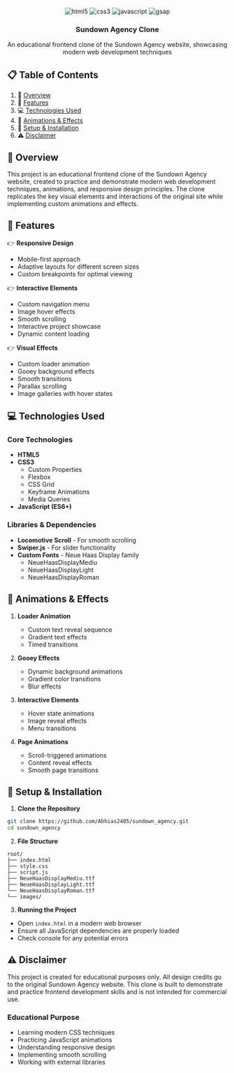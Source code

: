 <div align="center">
  <br />
  <div>
    <img src="https://img.shields.io/badge/-HTML5-black?style=for-the-badge&logoColor=white&logo=html5&color=E34F26" alt="html5" />
    <img src="https://img.shields.io/badge/-CSS3-black?style=for-the-badge&logoColor=white&logo=css3&color=1572B6" alt="css3" />
    <img src="https://img.shields.io/badge/-JavaScript-black?style=for-the-badge&logoColor=white&logo=javascript&color=F7DF1E" alt="javascript" />
    <img src="https://img.shields.io/badge/-GSAP-black?style=for-the-badge&logoColor=white&logo=greensock&color=88CE02" alt="gsap" />
  </div>
  <h3 align="center">Sundown Agency Clone</h3>
  <div align="center">
    An educational frontend clone of the Sundown Agency website, showcasing modern web development techniques
  </div>
</div>

## 📋 Table of Contents
1. 🎯 [Overview](#overview)
2. 🚀 [Features](#features)
3. 💻 [Technologies Used](#technologies)
4. 🎨 [Animations & Effects](#animations)
5. 🔧 [Setup & Installation](#setup)
6. ⚠️ [Disclaimer](#disclaimer)

## <a name="overview">🎯 Overview</a>
This project is an educational frontend clone of the Sundown Agency website, created to practice and demonstrate modern web development techniques, animations, and responsive design principles. The clone replicates the key visual elements and interactions of the original site while implementing custom animations and effects.

## <a name="features">🚀 Features</a>
👉 **Responsive Design**
- Mobile-first approach
- Adaptive layouts for different screen sizes
- Custom breakpoints for optimal viewing

👉 **Interactive Elements**
- Custom navigation menu
- Image hover effects
- Smooth scrolling
- Interactive project showcase
- Dynamic content loading

👉 **Visual Effects**
- Custom loader animation
- Gooey background effects
- Smooth transitions
- Parallax scrolling
- Image galleries with hover states

## <a name="technologies">💻 Technologies Used</a>
### Core Technologies
- **HTML5**
- **CSS3**
  - Custom Properties
  - Flexbox
  - CSS Grid
  - Keyframe Animations
  - Media Queries
- **JavaScript (ES6+)**

### Libraries & Dependencies
- **Locomotive Scroll** - For smooth scrolling
- **Swiper.js** - For slider functionality
- **Custom Fonts** - Neue Haas Display family
  - NeueHaasDisplayMediu
  - NeueHaasDisplayLight
  - NeueHaasDisplayRoman

## <a name="animations">🎨 Animations & Effects</a>
1. **Loader Animation**
   - Custom text reveal sequence
   - Gradient text effects
   - Timed transitions

2. **Gooey Effects**
   - Dynamic background animations
   - Gradient color transitions
   - Blur effects

3. **Interactive Elements**
   - Hover state animations
   - Image reveal effects
   - Menu transitions

4. **Page Animations**
   - Scroll-triggered animations
   - Content reveal effects
   - Smooth page transitions

## <a name="setup">🔧 Setup & Installation</a>
1. **Clone the Repository**
```bash
git clone https://github.com/Abhias2405/sundown_agency.git
cd sundown_agency
```

2. **File Structure**
```plaintext
root/
├── index.html
├── style.css
├── script.js
├── NeueHaasDisplayMediu.ttf
├── NeueHaasDisplayLight.ttf
└── NeueHaasDisplayRoman.ttf
└── images/
```

3. **Running the Project**
- Open `index.html` in a modern web browser
- Ensure all JavaScript dependencies are properly loaded
- Check console for any potential errors

## <a name="disclaimer">⚠️ Disclaimer</a>
This project is created for educational purposes only. All design credits go to the original Sundown Agency website. This clone is built to demonstrate and practice frontend development skills and is not intended for commercial use.

### Educational Purpose
- Learning modern CSS techniques
- Practicing JavaScript animations
- Understanding responsive design
- Implementing smooth scrolling
- Working with external libraries
